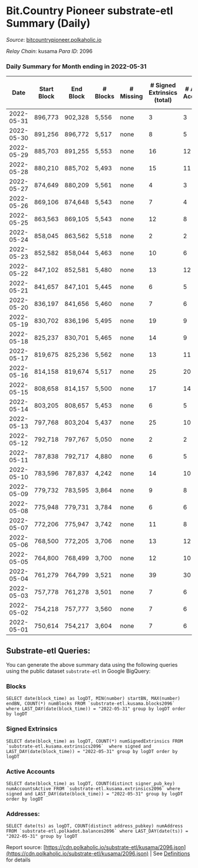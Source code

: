 # Bit.Country Pioneer substrate-etl Summary (Daily)

_Source_: [bitcountrypioneer.polkaholic.io](https://bitcountrypioneer.polkaholic.io)

*Relay Chain*: kusama
*Para ID*: 2096



### Daily Summary for Month ending in 2022-05-31


| Date | Start Block | End Block | # Blocks | # Missing | # Signed Extrinsics (total) | # Active Accounts | # Addresses with Balances | # Events | # Transfers | # XCM Transfers In | # XCM Transfers Out |
| ---- | ----------- | --------- | -------- | --------- | --------------------------- | ----------------- | ------------------------- | -------- | ----------- | ------------------ | ------------------- |
| 2022-05-31 | 896,773 | 902,328 | 5,556 | none  | 3 | 3 | 16,447 | 11,284 | 153  |   |   |
| 2022-05-30 | 891,256 | 896,772 | 5,517 | none  | 8 | 5 | 16,447 | 11,285 | 207  |   |   |
| 2022-05-29 | 885,703 | 891,255 | 5,553 | none  | 16 | 12 | 16,447 | 11,768 | 582  |   |   |
| 2022-05-28 | 880,210 | 885,702 | 5,493 | none  | 15 | 11 | 16,447 | 11,643 | 578  |   |   |
| 2022-05-27 | 874,649 | 880,209 | 5,561 | none  | 4 | 3 | 16,447 | 11,302 | 156  |   |   |
| 2022-05-26 | 869,106 | 874,648 | 5,543 | none  | 7 | 4 | 16,447 | 11,353 | 228  |   |   |
| 2022-05-25 | 863,563 | 869,105 | 5,543 | none  | 12 | 8 | 16,447 | 11,527 | 377  |   |   |
| 2022-05-24 | 858,045 | 863,562 | 5,518 | none  | 2 | 2 | 16,447 | 11,149 | 205  |   |   |
| 2022-05-23 | 852,582 | 858,044 | 5,463 | none  | 10 | 6 | 16,397 | 11,304 | 324  |   |   |
| 2022-05-22 | 847,102 | 852,581 | 5,480 | none  | 13 | 12 | 16,397 | 11,555 | 526  |   |   |
| 2022-05-21 | 841,657 | 847,101 | 5,445 | none  | 6 | 5 | 16,397 | 11,185 | 261  |   |   |
| 2022-05-20 | 836,197 | 841,656 | 5,460 | none  | 7 | 6 | 16,397 | 11,266 | 311  |   |   |
| 2022-05-19 | 830,702 | 836,196 | 5,495 | none  | 19 | 9 | 16,397 | 11,632 | 543  |   |   |
| 2022-05-18 | 825,237 | 830,701 | 5,465 | none  | 14 | 9 | 16,397 | 11,465 | 461  |   |   |
| 2022-05-17 | 819,675 | 825,236 | 5,562 | none  | 13 | 11 | 16,397 | 11,757 | 668  |   |   |
| 2022-05-16 | 814,158 | 819,674 | 5,517 | none  | 25 | 20 | 16,347 | 11,938 | 779  |   |   |
| 2022-05-15 | 808,658 | 814,157 | 5,500 | none  | 17 | 14 | 16,347 | 11,750 | 660  |   |   |
| 2022-05-14 | 803,205 | 808,657 | 5,453 | none  | 6 | 5 | 16,347 | 11,172 | 232  |   |   |
| 2022-05-13 | 797,768 | 803,204 | 5,437 | none  | 25 | 10 | 16,347 | 11,583 | 580  |   |   |
| 2022-05-12 | 792,718 | 797,767 | 5,050 | none  | 2 | 2 | 16,347 | 10,182 | 71  |   |   |
| 2022-05-11 | 787,838 | 792,717 | 4,880 | none  | 6 | 5 | 16,346 | 10,037 | 240  |   |   |
| 2022-05-10 | 783,596 | 787,837 | 4,242 | none  | 14 | 10 | 16,346 | 9,021 | 463  |   |   |
| 2022-05-09 | 779,732 | 783,595 | 3,864 | none  | 9 | 8 | 16,346 | 8,166 | 496  |   |   |
| 2022-05-08 | 775,948 | 779,731 | 3,784 | none  | 6 | 6 | 16,296 | 7,936 | 334  |   |   |
| 2022-05-07 | 772,206 | 775,947 | 3,742 | none  | 11 | 8 | 16,296 | 7,944 | 405  |   |   |
| 2022-05-06 | 768,500 | 772,205 | 3,706 | none  | 13 | 12 | 16,296 | 8,063 | 582  |   |   |
| 2022-05-05 | 764,800 | 768,499 | 3,700 | none  | 12 | 10 | 16,296 | 7,903 | 545  |   |   |
| 2022-05-04 | 761,279 | 764,799 | 3,521 | none  | 39 | 30 | 16,246 | 8,334 | 1,193  |   |   |
| 2022-05-03 | 757,778 | 761,278 | 3,501 | none  | 7 | 6 | 16,196 | 7,244 | 207  |   |   |
| 2022-05-02 | 754,218 | 757,777 | 3,560 | none  | 7 | 6 | 16,196 | 7,470 | 408  |   |   |
| 2022-05-01 | 750,614 | 754,217 | 3,604 | none  | 7 | 6 | 16,146 | 7,429 | 186  |   |   |

## Substrate-etl Queries:
You can generate the above summary data using the following queries using the public dataset `substrate-etl` in Google BigQuery:


### Blocks
```
SELECT date(block_time) as logDT, MIN(number) startBN, MAX(number) endBN, COUNT(*) numBlocks FROM `substrate-etl.kusama.blocks2096`  where LAST_DAY(date(block_time)) = "2022-05-31" group by logDT order by logDT
```


### Signed Extrinsics
```
SELECT date(block_time) as logDT, COUNT(*) numSignedExtrinsics FROM `substrate-etl.kusama.extrinsics2096`  where signed and LAST_DAY(date(block_time)) = "2022-05-31" group by logDT order by logDT
```


### Active Accounts
```
SELECT date(block_time) as logDT, COUNT(distinct signer_pub_key) numAccountsActive FROM `substrate-etl.kusama.extrinsics2096` where signed and LAST_DAY(date(block_time)) = "2022-05-31" group by logDT order by logDT
```


### Addresses:
```
SELECT date(ts) as logDT, COUNT(distinct address_pubkey) numAddress FROM `substrate-etl.polkadot.balances2096` where LAST_DAY(date(ts)) = "2022-05-31" group by logDT
```



Report source: [https://cdn.polkaholic.io/substrate-etl/kusama/2096.json](https://cdn.polkaholic.io/substrate-etl/kusama/2096.json) | See [Definitions](/DEFINITIONS.md) for details
